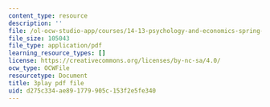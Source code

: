 ```yaml
---
content_type: resource
description: ''
file: /ol-ocw-studio-app/courses/14-13-psychology-and-economics-spring-2020/d275c334ae891779905c153f2e5fe340_j9Zeole0bYg.pdf
file_size: 105043
file_type: application/pdf
learning_resource_types: []
license: https://creativecommons.org/licenses/by-nc-sa/4.0/
ocw_type: OCWFile
resourcetype: Document
title: 3play pdf file
uid: d275c334-ae89-1779-905c-153f2e5fe340
---
```

